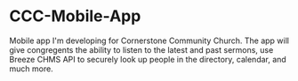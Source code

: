 # CCC-Mobile-App

Mobile app I'm developing for Cornerstone Community Church. The app will give congregents the ability to listen to the latest and past sermons, use Breeze CHMS API to securely look up people in the directory, calendar, and much more.
